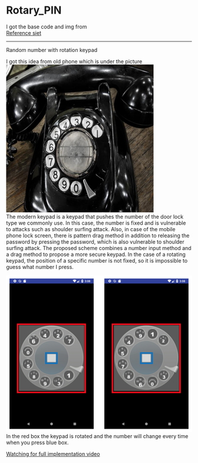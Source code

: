 # Rotary_PIN
I got the base code and img from  
 <a href="https://medium.com/@ssaurel/transform-your-android-smartphone-into-an-old-school-rotary-dialer-454d046bd40f" target="_blank">Reference siet</a>
<hr>

Random number with rotation keypad

I got this idea from old phone which is under the picture <br>
<img src="https://github.com/kyu-h/Rotary_PIN/blob/master/img/oldphone.png" height="400" width="400"> <br>
The modern keypad is a keypad that pushes the number of the door lock type we commonly use. In this case, the number is fixed and is vulnerable to attacks such as shoulder surfing attack. Also, in case of the mobile phone lock screen, there is pattern drag method in addition to releasing the password by pressing the password, which is also vulnerable to shoulder surfing attack. The proposed scheme combines a number input method and a drag method to propose a more secure keypad. In the case of a rotating keypad, the position of a specific number is not fixed, so it is impossible to guess what number I press. <br>

<img src="https://github.com/kyu-h/Rotary_PIN/blob/master/img/img.png">
In the red box the keypad is rotated and the number will change every time when you press blue box. <br>

 <a href="https://youtu.be/D_zP2PKnlL0" target="_blank">Watching for full implementation video</a> <br>

